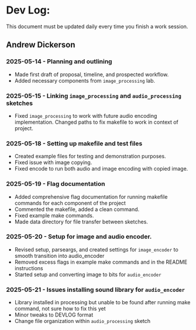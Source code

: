 # Dev Log:

This document must be updated daily every time you finish a work session.

## Andrew Dickerson

### 2025-05-14 - Planning and outlining
- Made first draft of proposal, timeline, and prospected workflow.
- Added necessary components from `image_processing` lab.

### 2025-05-15 - Linking `image_processing` and `audio_processing` sketches
- Fixed `image_processing` to work with future audio encoding implementation. Changed paths to fix makefile to work in context of project.

### 2025-05-18 - Setting up makefile and test files
- Created example files for testing and demonstration purposes. 
- Fixed issue with image copying.
- Fixed encode to run both audio and image encoding with copied image.

### 2025-05-19 - Flag documentation
- Added comprehensive flag documentation for running makefile commands for each component of the project
- Commented the makefile, added a clean command.
- Fixed example make commands.
- Made data directory for file transfer between sketches.

### 2025-05-20 - Setup for image and audio encoder.
- Revised setup, parseargs, and created settings for `image_encoder` to smooth transition into audio_encoder
- Removed excess flags in example make commands and in the README instructions
- Started setup and converting image to bits for `audio_encoder`

### 2025-05-21 - Issues installing sound library for `audio_encoder`
- Library installed in processing but unable to be found after running make command, not sure how to fix this yet
- Minor tweaks to DEVLOG format
- Change file organization within `audio_processing` sketch